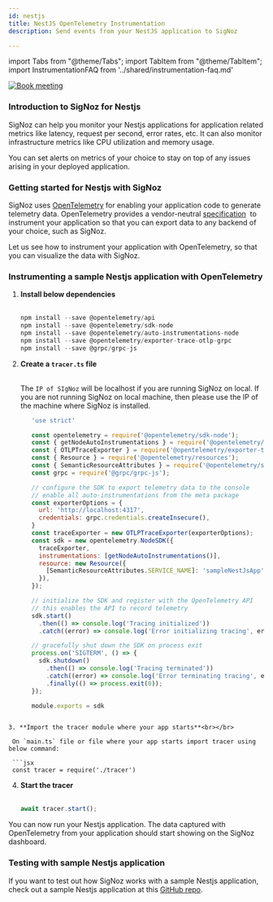 ```yaml
---
id: nestjs
title: NestJS OpenTelemetry Instrumentation
description: Send events from your NestJS application to SigNoz

---
```


import Tabs from "@theme/Tabs";
import TabItem from "@theme/TabItem";
import InstrumentationFAQ from '../shared/instrumentation-faq.md'

<p align="center">

[![Book meeting](/img/docs/ZoomCTA1.png)](https://calendly.com/pranay-signoz/instrumentation-office-hrs)

</p>

### Introduction to SigNoz for Nestjs

SigNoz can help you monitor your Nestjs applications for application related metrics like latency, request per second, error rates, etc. It can also monitor infrastructure metrics like CPU utilization and memory usage.

You can set alerts on metrics of your choice to stay on top of any issues arising in your deployed application.


### Getting started for Nestjs with SigNoz

SigNoz uses <a href = "https://opentelemetry.io/" rel="noopener noreferrer nofollow" target="_blank" >OpenTelemetry</a> for enabling your application code to generate telemetry data. OpenTelemetry provides a vendor-neutral <a href = "https://github.com/open-telemetry/opentelemetry-specification" rel="noopener noreferrer nofollow" target="_blank" >specification</a>  to instrument your application so that you can export data to any backend of your choice, such as SigNoz.

Let us see how to instrument your application with OpenTelemetry, so that you can visualize the data with SigNoz.

### Instrumenting a sample Nestjs application with OpenTelemetry

1. **Install below dependencies**<br></br>

   ```jsx
   npm install --save @opentelemetry/api
   npm install --save @opentelemetry/sdk-node
   npm install --save @opentelemetry/auto-instrumentations-node
   npm install --save @opentelemetry/exporter-trace-otlp-grpc
   npm install --save @grpc/grpc-js
   ```

2. **Create a `tracer.ts` file**<br></br>

   The `IP of SIgNoz` will be localhost if you are running SigNoz on local. If you are not running SigNoz on local machine, then please use the IP of the machine where SigNoz is installed.
   
   ```jsx
      'use strict'

      const opentelemetry = require('@opentelemetry/sdk-node');
      const { getNodeAutoInstrumentations } = require('@opentelemetry/auto-instrumentations-node');
      const { OTLPTraceExporter } = require('@opentelemetry/exporter-trace-otlp-grpc');
      const { Resource } = require('@opentelemetry/resources');
      const { SemanticResourceAttributes } = require('@opentelemetry/semantic-conventions');
      const grpc = require('@grpc/grpc-js');

      // configure the SDK to export telemetry data to the console
      // enable all auto-instrumentations from the meta package
      const exporterOptions = {
        url: 'http://localhost:4317',
        credentials: grpc.credentials.createInsecure(),
      }
      const traceExporter = new OTLPTraceExporter(exporterOptions);
      const sdk = new opentelemetry.NodeSDK({
        traceExporter,
        instrumentations: [getNodeAutoInstrumentations()],
        resource: new Resource({
          [SemanticResourceAttributes.SERVICE_NAME]: 'sampleNestJsApp'
        }),
      });

      // initialize the SDK and register with the OpenTelemetry API
      // this enables the API to record telemetry
      sdk.start()
        .then(() => console.log('Tracing initialized'))
        .catch((error) => console.log('Error initializing tracing', error));

      // gracefully shut down the SDK on process exit
      process.on('SIGTERM', () => {
        sdk.shutdown()
          .then(() => console.log('Tracing terminated'))
          .catch((error) => console.log('Error terminating tracing', error))
          .finally(() => process.exit(0));
      });

      module.exports = sdk
  ```

3. **Import the tracer module where your app starts**<br></br>

   On `main.ts` file or file where your app starts import tracer using below command:

   ```jsx
   const tracer = require('./tracer')
   ```


4. **Start the tracer**<br></br>

   ```jsx
   await tracer.start();
   ```

You can now run your Nestjs application. The data captured with OpenTelemetry from your application should start showing on the SigNoz dashboard.

### Testing with sample Nestjs application
If you want to test out how SigNoz works with a sample Nestjs application, check out a sample Nestjs application at this [GitHub repo](https://github.com/SigNoz/sample-NestJs-app).

<InstrumentationFAQ />